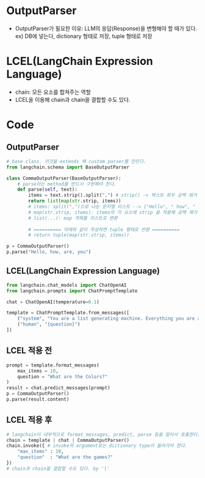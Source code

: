 # OutputParser
- OutputParser가 필요한 이유: LLM의 응답(Response)을 변형해야 할 때가 있다.  
ex) DB에 넣는다, dictionary 형태로 저장, tuple 형태로 저장
# LCEL(LangChain Expression Language)
- chain: 모든 요소를 합쳐주는 역할
- LCEL을 이용해 chain과 chain을 결합할 수도 있다.

# Code
## OutputParser
```python
# base class, 이것을 extends 해 custom parser를 만든다.
from langchain.schema import BaseOutputParser

class CommaOutputParser(BaseOutputParser):
    # parse라는 method를 반드시 구현해야 한다.
    def parse(self, text):
        items = text.strip().split(",") # strip() -> 텍스트 좌우 공백 제거
        return list(map(str.strip, items))
        # items: split(",")으로 나눈 문자열 리스트 --> ["Hello", " how", " are", " you"]
        # map(str.strip, items): items의 각 요소에 strip 을 적용해 공백 제거 --> ["Hello", "how", "are", "you"]
        # list(...): map 객체를 리스트로 변환
    
        # ========== 아래와 같이 작성하면 tuple 형태로 반환 ==========
        # return tuple(map(str.strip, items))

p = CommaOutputParser()
p.parse("Hello, how, are, you")
```
## LCEL(LangChain Expression Language)
```python
from langchain.chat_models import ChatOpenAI
from langchain.prompts import ChatPromptTemplate

chat = ChatOpenAI(temperature=0.1)

template = ChatPromptTemplate.from_messages([
    ("system", "You are a list generating machine. Everything you are asked will be answered with a comma separated list of max {max_items} in lowercase. Do NOT reply with anything else."),
    ("human", "{question}")
])
```
## LCEL 적용 전
```python
prompt = template.format_messages(
    max_items = 10,
    question = "What are the Colors?"
)
result = chat.predict_messages(prompt)
p = CommaOutputParser()
p.parse(result.content)
```
## LCEL 적용 후
```python
# langchain이 내부적으로 format_messages, predict, parse 등을 알아서 호출한다.
chain = template | chat | CommaOutputParser()
chain.invoke({ # invoke의 argument로는 dictionary type이 들어가야 한다.
    "max_items" : 10,
    "question"  : "What are the games?"
})
# chain과 chain을 결합할 수도 있다. by '|'
```